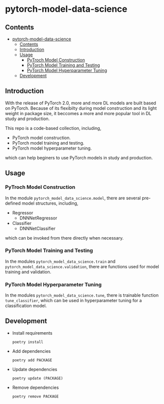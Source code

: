 # pytorch-model-data-science

## Contents

- [pytorch-model-data-science](#pytorch-model-data-science)
  - [Contents](#contents)
  - [Introduction](#introduction)
  - [Usage](#usage)
    - [PyTroch Model Construction](#pytroch-model-construction)
    - [PyTorch Model Training and Testing](#pytorch-model-training-and-testing)
    - [PyTorch Model Hyperparameter Tuning](#pytorch-model-hyperparameter-tuning)
  - [Development](#development)

## Introduction

With the release of PyTorch 2.0, more and more DL models are built based on PyTorch. Because of its flexibilty during model construction and its light weight in package size, it beccomes a more and more popular tool in DL study and production.

This repo is a code-based collection, including, 

* PyTorch model construction.
* PyTorch model training and testing.
* PyTorch model hyperparameter tuning.

which can help beginers to use PyTorch models in study and production.

## Usage

### PyTroch Model Construction

In the module `pytorch_model_data_science.model`, there are several pre-defined model structures, including, 

* Regressor
  * DNNNetRegressor
* Classifier
  * DNNNetClassifier

which can be invoked from there directly when necessary.

### PyTorch Model Training and Testing

In the modules `pytorch_model_data_science.train` and `pytorch_model_data_science.validation`, there are functions used for model training and validation.

### PyTorch Model Hyperparameter Tuning

In the modules `pytorch_model_data_science.tune`, there is trainable function `tune_classifier`, which can be used in hyperparameter tuning for a classification model.

## Development

* Install requirements

    ```
    poetry install
    ```

* Add dependencies

    ```
    poetry add PACKAGE
    ```

* Update dependencies

    ```
    poetry update (PACKAGE)
    ```

* Remove dependencies

    ```
    poetry remove PACKAGE
    ```
